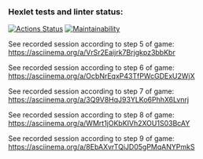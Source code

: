### Hexlet tests and linter status:
[![Actions Status](https://github.com/MaishevK/frontend-project-44/actions/workflows/hexlet-check.yml/badge.svg)](https://github.com/MaishevK/frontend-project-44/actions)
[![Maintainability](https://api.codeclimate.com/v1/badges/31326ddef88566f9cdf9/maintainability)](https://codeclimate.com/github/MaishevK/frontend-project-44/maintainability)

See recorded session according to step 5 of game:
https://asciinema.org/a/VrSr2Eaijrk7Brjgkpz3bbKbr

See recorded session according to step 6 of game:
https://asciinema.org/a/OcbNrEqxP43TfPWcGDExU2WjX

See recorded session according to step 7 of game:
https://asciinema.org/a/3Q9V8HqJ93YLKo6PhhX6Lvnrj

See recorded session according to step 8 of game:
https://asciinema.org/a/WMrt1jOKbKIVh2XOU1S03BcAY

See recorded session according to step 9 of game:
https://asciinema.org/a/8EbAXvrTQiJD05gPMqANYPmkS
